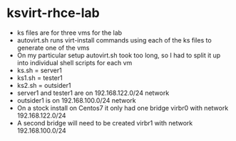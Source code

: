 # ksvirt-rhce-lab
- ks files are for three vms for the lab
- autovirt.sh runs virt-install commands using each of the ks files to generate one of the vms
- On my particular setup autovirt.sh took too long, so I had to split it up into individual shell scripts for each vm
- ks.sh = server1
- ks1.sh = tester1
- ks2.sh = outsider1
- server1 and tester1 are on 192.168.122.0/24 network
- outsider1 is on 192.168.100.0/24 network
- On a stock install on Centos7 it only had one bridge virbr0 with network 192.168.122.0/24
- A second bridge will need to be created virbr1 with network 192.168.100.0/24
